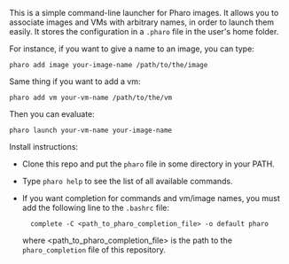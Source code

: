 This is a simple command-line launcher for Pharo images. It allows you to
associate images and VMs with arbitrary names, in order to launch them easily.
It stores the configuration in a `.pharo` file in the user's home folder.

For instance, if you want to give a name to an image, you can type:

`pharo add image your-image-name /path/to/the/image`

Same thing if you want to add a vm:

`pharo add vm your-vm-name /path/to/the/vm`

Then you can evaluate:

`pharo launch your-vm-name your-image-name`

Install instructions:

* Clone this repo and put the `pharo` file in some directory in your PATH.
* Type `pharo help` to see the list of all available commands.
* If you want completion for commands and vm/image names, you must add the
following line to the `.bashrc` file:

        complete -C <path_to_pharo_completion_file> -o default pharo

    where <path_to_pharo_completion_file> is the path to the `pharo_completion`
    file of this repository.
